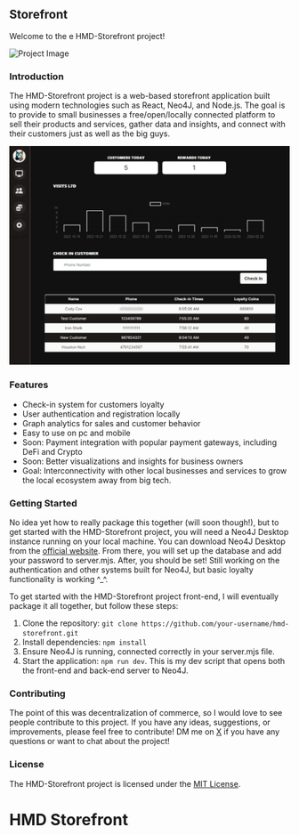 ## Storefront

Welcome to the e HMD-Storefront project!

![Project Image](https://meansquares.com/assets/projectImage2-e32577ca.png)

### Introduction

The HMD-Storefront project is a web-based storefront application built using modern technologies such as React, Neo4J, and Node.js. The goal is to provide to small businesses a free/open/locally connected platform to sell their products and services, gather data and insights, and connect with their customers just as well as the big guys.

![HMD-Storefront Main](client\src\assets\img\HMD-Storefront-Main.jpg)

### Features

- Check-in system for customers loyalty
- User authentication and registration locally
- Graph analytics for sales and customer behavior
- Easy to use on pc and mobile
- Soon: Payment integration with popular payment gateways, including DeFi and Crypto
- Soon: Better visualizations and insights for business owners
- Goal: Interconnectivity with other local businesses and services to grow the local ecosystem away from big tech.


### Getting Started

No idea yet how to really package this together (will soon though!), but to get started with the HMD-Storefront project, you will need a Neo4J Desktop instance running on your local machine. You can download Neo4J Desktop from the [official website](https://neo4j.com/download/). From there, you will set up the database and add your password to server.mjs. After, you should be set! Still working on the authentication and other systems built for Neo4J, but basic loyalty functionality is working ^_^.

To get started with the HMD-Storefront project front-end, I will eventually package it all together, but follow these steps:
1. Clone the repository: `git clone https://github.com/your-username/hmd-storefront.git`
2. Install dependencies: `npm install`
3. Ensure Neo4J is running, connected correctly in your server.mjs file.
4. Start the application: `npm run dev`. This is my dev script that opens both the front-end and back-end server to Neo4J.

### Contributing

The point of this was decentralization of commerce, so I would love to see people contribute to this project. If you have any ideas, suggestions, or improvements, please feel free to contribute! DM me on [X](https://twitter.com/holdmydata) if you have any questions or want to chat about the project!

### License

The HMD-Storefront project is licensed under the [MIT License](LICENSE).
# HMD Storefront

